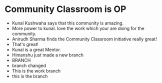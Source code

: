 # Community Classroom is OP

- Kunal Kushwaha says that this community is amazing.
- More power to kunal. love the work which your are doing for the community.
- Anirudh Sharma finds the Community Classroom initiative really great!
- That's great!
- Kunal is a great Mentor.
- Himanshu just made a new branch
- BRANCH
- branch changed
- This is the work branch
- this is the branch
